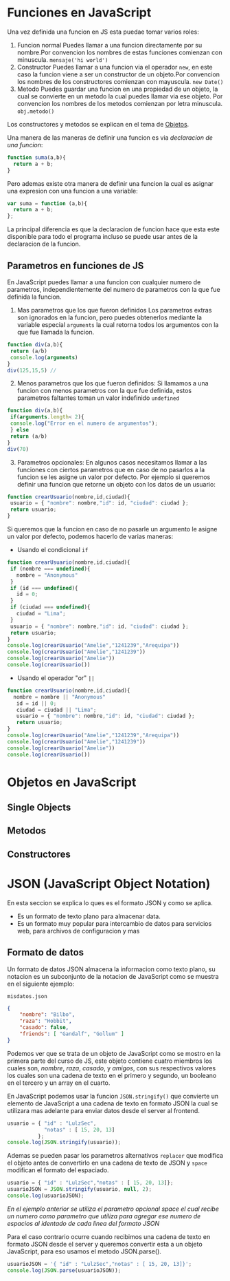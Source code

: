 # Funciones en JavaScript

Una vez definida una funcion en JS esta puedae tomar varios roles:

1. Funcion normal
Puedes llamar a una funcion directamente por su nombre.Por convencion los nombres de estas funciones comienzan con minuscula.
  `mensaje('hi world')`
2. Constructor
Puedes llamar a una funcion via el operador `new`, en este caso la funcion viene a ser un constructor de un objeto.Por convencion los nombres de los constructores comienzan con mayuscula.
  `new Date()`
3. Metodo
Puedes guardar una funcion en una propiedad de un objeto, la cual se convierte en un metodo la cual puedes llamar via ese objeto. Por convencion los nombres de los metodos comienzan por letra minuscula.
  `obj.metodo()`

Los constructores y metodos se explican en el tema de [Objetos]().

Una manera de  las maneras de definir una funcion es via *declaracion de una funcion*:
```js
function suma(a,b){
  return a + b;
}
```
Pero ademas existe otra manera de definir una funcion la cual es asignar una expresion con una funcion a una variable:

```js
var suma = function (a,b){
  return a + b;
};
```
La principal diferencia es que la declaracion de funcion hace que esta este disponible para todo el programa incluso se puede usar antes de la declaracion de la funcion.

## Parametros  en funciones de JS
En JavaScript puedes llamar a una funcion con cualquier numero de parametros, independientemente del numero de parametros con la que fue definida la funcion.

1. Mas parametros que los que fueron definidos
Los parametros extras son ignorados en la funcion, pero puedes obtenerlos mediante la variable especial `arguments` la cual retorna todos los argumentos con la que fue llamada la funcion.
```js
function div(a,b){
 return (a/b)
 console.log(arguments)
}
div(125,15,5) //
```
2. Menos parametros que los que fueron definidos:
Si llamamos a una funcion con menos parametros con la que fue definida, estos parametros faltantes toman un valor indefinido `undefined`
```js
function div(a,b){
 if(arguments.length< 2){
 console.log("Error en el numero de argumentos");
 } else
 return (a/b)
}
div(70)
```
3. Parametros opcionales:
En algunos casos necesitamos llamar a las funciones con ciertos parametros que en caso de no pasarlos a la funcion se les asigne un valor por defecto.
Por ejemplo si queremos definir una funcion que retorne un objeto con los datos de un usuario:
```js
function crearUsuario(nombre,id,ciudad){
 usuario = { "nombre": nombre,"id": id, "ciudad": ciudad };
 return usuario;
}
```
Si queremos que la funcion en caso de no pasarle un argumento le asigne un valor por defecto, podemos hacerlo de varias maneras:

- Usando el condicional `if`
```js
function crearUsuario(nombre,id,ciudad){
 if (nombre === undefined){
   nombre = "Anonymous"
 }
 if (id === undefined){
   id = 0;
 }
 if (ciudad === undefined){
   ciudad = "Lima";
 }
 usuario = { "nombre": nombre,"id": id, "ciudad": ciudad };
 return usuario;
}
console.log(crearUsuario("Amelie","1241239","Arequipa"))
console.log(crearUsuario("Amelie","1241239"))
console.log(crearUsuario("Amelie"))
console.log(crearUsuario())
```

- Usando el operador "or" `||`

```js
function crearUsuario(nombre,id,ciudad){
  nombre = nombre || "Anonymous"
   id = id || 0;
   ciudad = ciudad || "Lima";
   usuario = { "nombre": nombre,"id": id, "ciudad": ciudad };
   return usuario;
}
console.log(crearUsuario("Amelie","1241239","Arequipa"))
console.log(crearUsuario("Amelie","1241239"))
console.log(crearUsuario("Amelie"))
console.log(crearUsuario())
```

# Objetos en JavaScript

## Single Objects
## Metodos
## Constructores

# JSON (JavaScript Object Notation)

En esta seccion se explica lo ques es el formato JSON y como se aplica.
- Es un formato de texto plano para almacenar data.
- Es un formato muy popular para intercambio de datos para servicios web, para archivos de configuracion y mas

## Formato de datos
Un formato de datos JSON almacena la informacion como texto plano, su notacion es un subconjunto de la notacion de JavaScript como se muestra en el siguiente ejemplo:

`misdatos.json`
```json
{
    "nombre": "Bilbo",
    "raza": "Hobbit",
    "casado": false,
    "friends": [ "Gandalf", "Gollum" ]
}
```
Podemos ver que se trata de un objeto de JavaScript como se mostro en la primera parte del curso de JS, este objeto contiene cuatro miembros los cuales son, *nombre*, *raza*, *casado*, y *amigos*, con sus respectivos valores los cuales son una cadena de texto en el primero y segundo, un booleano en el tercero y un array en el cuarto.

En JavaScript podemos usar la funcion `JSON.stringify()` que convierte un elemento de JavaScript a una cadena de texto en formato JSON la cual se utilizara mas adelante para enviar datos desde el server al frontend.

```js
usuario = { "id" : "LulzSec",
            "notas" : [ 15, 20, 13]
          };
console.log(JSON.stringify(usuario));
```
Ademas se pueden pasar los parametros alternativos `replacer` que modifica el objeto antes de convertirlo en una cadena de texto de JSON y `space` modifican el formato del espaciado.


```js
usuario = { "id" : "LulzSec","notas" : [ 15, 20, 13]};
usuarioJSON = JSON.stringify(usuario, null, 2);
console.log(usuarioJSON);
```
*En el ejemplo anterior se utiliza el parametro opcional space el cual recibe un numero como parametro que utiliza para agregar ese numero de espacios al identado de cada linea del formato JSON*

Para el caso contrario ocurre cuando recibimos una cadena de texto en formato JSON desde el server y queremos convertir esta a un objeto JavaScript, para eso usamos el metodo JSON.parse().

```js
usuarioJSON = '{ "id" : "LulzSec","notas" : [ 15, 20, 13]}';
console.log(JSON.parse(usuarioJSON));
```
